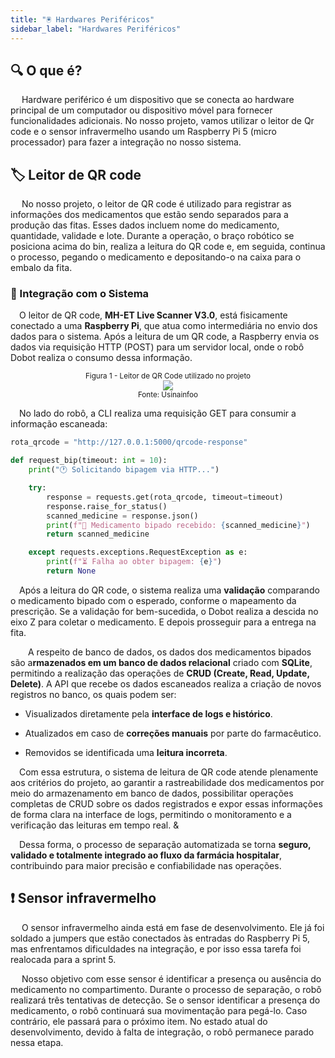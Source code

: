 ```yaml
---
title: "🖲️ Hardwares Periféricos"
sidebar_label: "Hardwares Periféricos"
---
```


## 🔍 O que é?

&emsp; Hardware periférico é um dispositivo que se conecta ao hardware principal de um computador ou dispositivo móvel para fornecer funcionalidades adicionais. No nosso projeto, vamos utilizar o leitor de Qr code e o sensor infravermelho usando um Raspberry Pi 5 (micro processador) para fazer a integração no nosso sistema.

## 🏷️ Leitor de QR code

&emsp; No nosso projeto, o leitor de QR code é utilizado para registrar as informações dos medicamentos que estão sendo separados para a produção das fitas. Esses dados incluem nome do medicamento, quantidade, validade e lote. Durante a operação, o braço robótico se posiciona acima do bin, realiza a leitura do QR code e, em seguida, continua o processo, pegando o medicamento e depositando-o na caixa para o embalo da fita.

### 🔗 Integração com o Sistema

&emsp;O leitor de QR code, **MH-ET Live Scanner V3.0**, está fisicamente conectado a uma **Raspberry Pi**, que atua como intermediária no envio dos dados para o sistema. Após a leitura de um QR code, a Raspberry envia os dados via requisição HTTP (POST) para um servidor local, onde o robô Dobot realiza o consumo dessa informação.

<div align='center'>
<sub>Figura 1 - Leitor de QR Code utilizado no projeto</sub>
</div>

<div align='center'>
<img src="../../img/qr_code_scanner.jpeg"/>
</div>

<div align='center'>
<sup>Fonte: Usinainfoo</sup>
</div>

&emsp;No lado do robô, a CLI realiza uma requisição GET para consumir a informação escaneada:

```python
rota_qrcode = "http://127.0.0.1:5000/qrcode-response"

def request_bip(timeout: int = 10):
    print("🕐 Solicitando bipagem via HTTP...")

    try:
        response = requests.get(rota_qrcode, timeout=timeout)
        response.raise_for_status()
        scanned_medicine = response.json()
        print(f"📡 Medicamento bipado recebido: {scanned_medicine}")
        return scanned_medicine

    except requests.exceptions.RequestException as e:
        print(f"⏳ Falha ao obter bipagem: {e}")
        return None
```

&emsp;Após a leitura do QR code, o sistema realiza uma **validação** comparando o medicamento bipado com o esperado, conforme o mapeamento da prescrição. Se a validação for bem-sucedida, o Dobot realiza a descida no eixo Z para coletar o medicamento. E depois prosseguir para a entrega na fita.

&emsp; A respeito de banco de dados, os dados dos medicamentos bipados são a**rmazenados em um banco de dados relacional** criado com **SQLite**, permitindo a realização das operações de **CRUD (Create, Read, Update, Delete)**. A API que recebe os dados escaneados realiza a criação de novos registros no banco, os quais podem ser:

- Visualizados diretamente pela **interface de logs e histórico**.

- Atualizados em caso de **correções manuais** por parte do farmacêutico.

- Removidos se identificada uma **leitura incorreta**.

&emsp;Com essa estrutura, o sistema de leitura de QR code atende plenamente aos critérios do projeto, ao garantir a rastreabilidade dos medicamentos por meio do armazenamento em banco de dados, possibilitar operações completas de CRUD sobre os dados registrados e expor essas informações de forma clara na interface de logs, permitindo o monitoramento e a verificação das leituras em tempo real. &

&emsp;Dessa forma, o processo de separação automatizada se torna **seguro, validado e totalmente integrado ao fluxo da farmácia hospitalar**, contribuindo para maior precisão e confiabilidade nas operações.

## ❗ Sensor infravermelho

&emsp; O sensor infravermelho ainda está em fase de desenvolvimento. Ele já foi soldado a jumpers que estão conectados às entradas do Raspberry Pi 5, mas enfrentamos dificuldades na integração, e por isso essa tarefa foi realocada para a sprint 5.

&emsp; Nosso objetivo com esse sensor é identificar a presença ou ausência do medicamento no compartimento. Durante o processo de separação, o robô realizará três tentativas de detecção. Se o sensor identificar a presença do medicamento, o robô continuará sua movimentação para pegá-lo. Caso contrário, ele passará para o próximo item. No estado atual do desenvolvimento, devido à falta de integração, o robô permanece parado nessa etapa.



